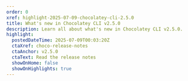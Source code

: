 ```yaml
---
order: 0
xref: highlight-2025-07-09-chocolatey-cli-2.5.0
title: What's new in Chocolatey CLI v2.5.0
description: Learn all about what's new in Chocolatey CLI v2.5.0.
highlight:
  postedDateTime: 2025-07-09T00:03:20Z
  ctaXref: choco-release-notes
  ctaAnchor: v2.5.0
  ctaText: Read the release notes
  showOnHome: false
  showOnHighlights: true
---
```

